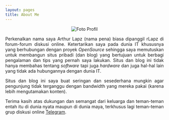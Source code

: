 ```yaml
---
layout: pages
title: About Me
---
```

<p align="center">
  <img src="https://raw.githubusercontent.com/rlapz/rlapz.github.io/master/img/profile.png" alt="Foto Profil"/>
</p>

<p align="justify">Perkenalkan nama saya Arthur Lapz (nama pena) biasa dipanggil rLapz di forum-forum diskusi online. Ketertarikan saya pada dunia IT khususnya yang berhubungan dengan proyek <i>OpenSource</i> sehingga saya memutuskan untuk membangun situs pribadi (dan blog) yang bertujuan untuk berbagi pengalaman dan tips yang pernah saya lakukan. Situs dan blog ini tidak hanya membahas tentang <i>software</i> tapi juga <i>hardware</i> dan juga hal-hal lain yang tidak ada hubungannya dengan dunia IT.</p>
<p align="justify">Situs dan blog ini saya buat seringan dan sesederhana mungkin agar pengunjung tidak terganggu dengan bandwidth yang mereka pakai (karena lebih mengutamakan konten).</p>
<p align="justify">Terima kasih atas dukungan dan semangat dari keluarga dan teman-teman entah itu di dunia nyata maupun di dunia maya, terkhusus lagi teman-teman grup diskusi online <a href="https://telegram.org">Telegram</a>.</p>
